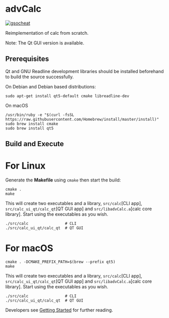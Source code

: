 # advCalc

[![gsocheat](https://img.shields.io/badge/GSoC%20Heat-2019-orange.svg)](https://nitdgpos.github.io/gsoc_heat)

Reimplementation of calc from scratch.

Note: The Qt GUI version is available.

## Prerequisites

Qt and GNU Readline development libraries should be installed beforehand to
build the source successfully.

On Debian and Debian based distributions:

```
sudo apt-get install qt5-default cmake libreadline-dev
```

On macOS
```
/usr/bin/ruby -e "$(curl -fsSL https://raw.githubusercontent.com/Homebrew/install/master/install)"
sudo brew install cmake
sudo brew install qt5
```

## Build and Execute

# For Linux
Generate the **Makefile** using `cmake` then start the build:

```
cmake .
make
```

This will create two executables and a library, `src/calc`[CLI app],
`src/calc_ui_qt/calc_qt`[QT GUI app] and `src/libadvCalc.a`[calc core library].
Start using the executables as you wish.

```
./src/calc                # CLI
./src/calc_ui_qt/calc_qt  # QT GUI
```

# For macOS

```
cmake . -DCMAKE_PREFIX_PATH=$(brew --prefix qt5)
make
```

This will create two executables and a library, `src/calc`[CLI app],
`src/calc_ui_qt/calc_qt`[QT GUI app] and `src/libadvCalc.a`[calc core library].
Start using the executables as you wish.

```
./src/calc                # CLI
./src/calc_ui_qt/calc_qt  # QT GUI
```


Developers see [Getting Started](GettingStarted.org) for further reading.
